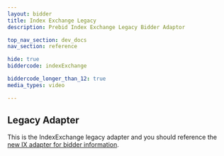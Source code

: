 ```yaml
---
layout: bidder
title: Index Exchange Legacy
description: Prebid Index Exchange Legacy Bidder Adaptor

top_nav_section: dev_docs
nav_section: reference

hide: true
biddercode: indexExchange

biddercode_longer_than_12: true
media_types: video

---
```


## Legacy Adapter

This is the IndexExchange legacy adapter and you should reference the [new IX adapter for bidder information]({{site.baseurl}}/dev-docs/bidders.html#ix).
